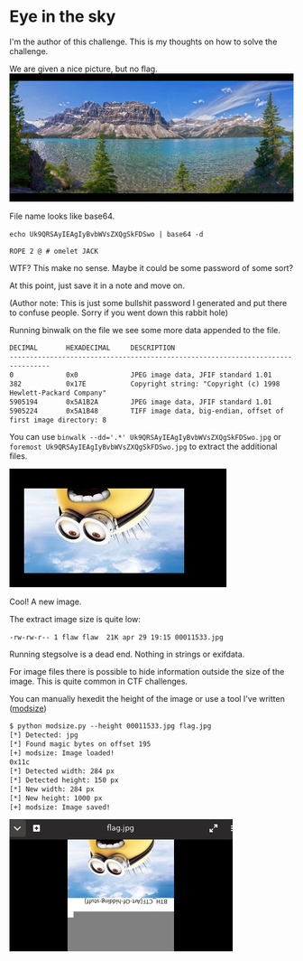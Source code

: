 # Eye in the sky

I'm the author of this challenge. This is my thoughts on how to solve the challenge.


We are given a nice picture, but no flag.
![alt text](1.png "Chall")

File name looks like base64.

`echo Uk9QRSAyIEAgIyBvbWVsZXQgSkFDSwo | base64 -d`
 
```
ROPE 2 @ # omelet JACK
```

WTF? This make no sense. Maybe it could be some password of some sort?

At this point, just save it in a note and move on.

(Author note: This is just some bullshit password I generated and put there to confuse people. Sorry if you went down this rabbit hole)

Running binwalk on the file we see some more data appended to the file.

```
DECIMAL       HEXADECIMAL     DESCRIPTION
--------------------------------------------------------------------------------
0             0x0             JPEG image data, JFIF standard 1.01
382           0x17E           Copyright string: "Copyright (c) 1998 Hewlett-Packard Company"
5905194       0x5A1B2A        JPEG image data, JFIF standard 1.01
5905224       0x5A1B48        TIFF image data, big-endian, offset of first image directory: 8
```

You can use `binwalk --dd='.*' Uk9QRSAyIEAgIyBvbWVsZXQgSkFDSwo.jpg` or `foremost Uk9QRSAyIEAgIyBvbWVsZXQgSkFDSwo.jpg` to extract the additional files.

![alt text](2.png "Chall")

Cool! A new image.

The extract image size is quite low:

`-rw-rw-r-- 1 flaw flaw  21K apr 29 19:15 00011533.jpg`

Running stegsolve is a dead end. Nothing in strings or exifdata. 

For image files there is possible to hide information outside the size of the image. This is quite common in CTF challenges.

You can manually hexedit the height of the image or use a tool I've written ([modsize](https://github.com/flawwan/modsize))

```
$ python modsize.py --height 00011533.jpg flag.jpg
[*] Detected: jpg
[*] Found magic bytes on offset 195 
[+] modsize: Image loaded!
0x11c
[*] Detected width: 284 px
[*] Detected height: 150 px
[*] New width: 284 px
[*] New height: 1000 px
[+] modsize: Image saved!
```

![alt text](4.png "Chall")
